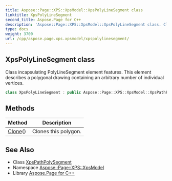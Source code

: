 ```yaml
---
title: Aspose::Page::XPS::XpsModel::XpsPolyLineSegment class
linktitle: XpsPolyLineSegment
second_title: Aspose.Page for C++
description: 'Aspose::Page::XPS::XpsModel::XpsPolyLineSegment class. Class incapsulating PolyLineSegment element features. This element describes a polygonal drawing containing an arbitrary number of individual vertices in C++.'
type: docs
weight: 3700
url: /cpp/aspose.page.xps.xpsmodel/xpspolylinesegment/
---
```

## XpsPolyLineSegment class


Class incapsulating PolyLineSegment element features. This element describes a polygonal drawing containing an arbitrary number of individual vertices.

```cpp
class XpsPolyLineSegment : public Aspose::Page::XPS::XpsModel::XpsPathPolySegment
```

## Methods

| Method | Description |
| --- | --- |
| [Clone](./clone/)() | Clones this polygon. |
## See Also

* Class [XpsPathPolySegment](../xpspathpolysegment/)
* Namespace [Aspose::Page::XPS::XpsModel](../)
* Library [Aspose.Page for C++](../../)
